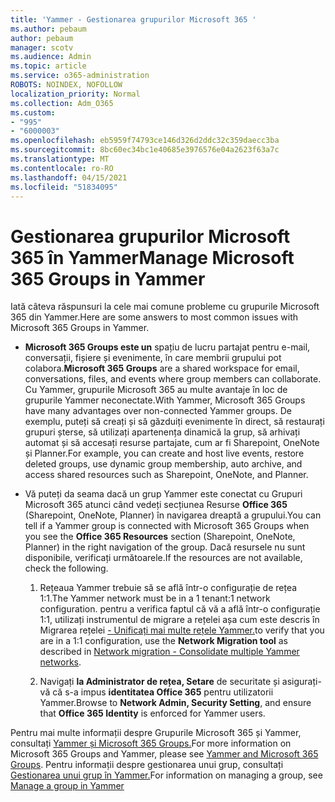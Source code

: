 ```yaml
---
title: 'Yammer - Gestionarea grupurilor Microsoft 365 '
ms.author: pebaum
author: pebaum
manager: scotv
ms.audience: Admin
ms.topic: article
ms.service: o365-administration
ROBOTS: NOINDEX, NOFOLLOW
localization_priority: Normal
ms.collection: Adm_O365
ms.custom:
- "995"
- "6000003"
ms.openlocfilehash: eb5959f74793ce146d326d2ddc32c359daecc3ba
ms.sourcegitcommit: 8bc60ec34bc1e40685e3976576e04a2623f63a7c
ms.translationtype: MT
ms.contentlocale: ro-RO
ms.lasthandoff: 04/15/2021
ms.locfileid: "51834095"
---
```

# <a name="manage-microsoft-365-groups-in-yammer"></a><span data-ttu-id="d2d05-102">Gestionarea grupurilor Microsoft 365 în Yammer</span><span class="sxs-lookup"><span data-stu-id="d2d05-102">Manage Microsoft 365 Groups in Yammer</span></span>

<span data-ttu-id="d2d05-103">Iată câteva răspunsuri la cele mai comune probleme cu grupurile Microsoft 365 din Yammer.</span><span class="sxs-lookup"><span data-stu-id="d2d05-103">Here are some answers to most common issues with Microsoft 365 Groups in Yammer.</span></span>

* <span data-ttu-id="d2d05-104">**Microsoft 365 Groups este un** spațiu de lucru partajat pentru e-mail, conversații, fișiere și evenimente, în care membrii grupului pot colabora.</span><span class="sxs-lookup"><span data-stu-id="d2d05-104">**Microsoft 365 Groups** are a shared workspace for email, conversations, files, and events where group members can collaborate.</span></span> <span data-ttu-id="d2d05-105">Cu Yammer, grupurile Microsoft 365 au multe avantaje în loc de grupurile Yammer neconectate.</span><span class="sxs-lookup"><span data-stu-id="d2d05-105">With Yammer, Microsoft 365 Groups have many advantages over non-connected Yammer groups.</span></span> <span data-ttu-id="d2d05-106">De exemplu, puteți să creați și să găzduiți evenimente în direct, să restaurați grupuri șterse, să utilizați apartenența dinamică la grup, să arhivați automat și să accesați resurse partajate, cum ar fi Sharepoint, OneNote și Planner.</span><span class="sxs-lookup"><span data-stu-id="d2d05-106">For example, you can create and host live events, restore deleted groups, use dynamic group membership, auto archive, and access shared resources such as Sharepoint, OneNote, and Planner.</span></span>

* <span data-ttu-id="d2d05-107">Vă puteți da seama dacă un grup Yammer este conectat cu Grupuri Microsoft 365 atunci când vedeți secțiunea Resurse **Office 365** (Sharepoint, OneNote, Planner) în navigarea dreaptă a grupului.</span><span class="sxs-lookup"><span data-stu-id="d2d05-107">You can tell if a Yammer group is connected with Microsoft 365 Groups when you see the **Office 365 Resources** section (Sharepoint, OneNote, Planner) in the right navigation of the group.</span></span> <span data-ttu-id="d2d05-108">Dacă resursele nu sunt disponibile, verificați următoarele.</span><span class="sxs-lookup"><span data-stu-id="d2d05-108">If the resources are not available, check the following.</span></span>

  1. <span data-ttu-id="d2d05-109">Rețeaua Yammer trebuie să se află într-o configurație de rețea 1:1.</span><span class="sxs-lookup"><span data-stu-id="d2d05-109">The Yammer network must be in a 1 tenant:1 network configuration.</span></span> <span data-ttu-id="d2d05-110">pentru a verifica faptul că vă a află  într-o configurație 1:1, utilizați instrumentul de migrare a rețelei așa cum este descris în Migrarea rețelei [- Unificați mai multe rețele Yammer.](https://docs.microsoft.com/yammer/configure-your-yammer-network/consolidate-multiple-yammer-networks)</span><span class="sxs-lookup"><span data-stu-id="d2d05-110">to verify that you are in a 1:1 configuration, use the **Network Migration tool** as described in [Network migration - Consolidate multiple Yammer networks](https://docs.microsoft.com/yammer/configure-your-yammer-network/consolidate-multiple-yammer-networks).</span></span>

  2. <span data-ttu-id="d2d05-111">Navigați **la Administrator de rețea, Setare** de securitate și asigurați-vă că s-a impus **identitatea Office 365** pentru utilizatorii Yammer.</span><span class="sxs-lookup"><span data-stu-id="d2d05-111">Browse to **Network Admin, Security Setting**, and ensure that **Office 365 Identity** is enforced for Yammer users.</span></span>

<span data-ttu-id="d2d05-112">Pentru mai multe informații despre Grupurile Microsoft 365 și Yammer, consultați [Yammer și Microsoft 365 Groups.](https://docs.microsoft.com/yammer/manage-yammer-groups/yammer-and-office-365-groups)</span><span class="sxs-lookup"><span data-stu-id="d2d05-112">For more information on Microsoft 365 Groups and Yammer, please see [Yammer and Microsoft 365 Groups](https://docs.microsoft.com/yammer/manage-yammer-groups/yammer-and-office-365-groups).</span></span> <span data-ttu-id="d2d05-113">Pentru informații despre gestionarea unui grup, consultați [Gestionarea unui grup în Yammer.](https://support.office.com/article/Manage-a-group-in-Yammer-6e05c6d6-5548-4c88-89cd-e6757a514ef2)</span><span class="sxs-lookup"><span data-stu-id="d2d05-113">For information on managing a group, see [Manage a group in Yammer](https://support.office.com/article/Manage-a-group-in-Yammer-6e05c6d6-5548-4c88-89cd-e6757a514ef2)</span></span>
